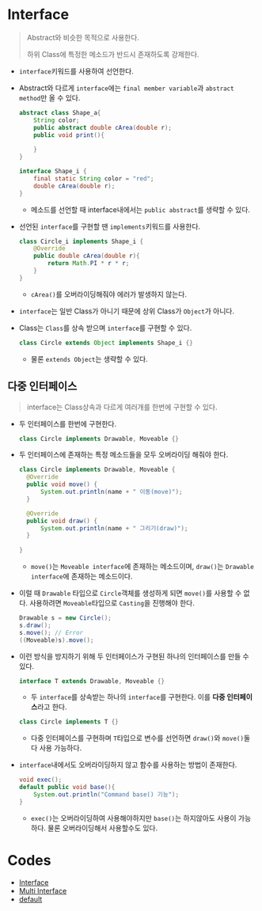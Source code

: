 # Interface

> Abstract와 비슷한 목적으로 사용한다.
>
> 하위 Class에 특정한 메소드가 반드시 존재하도록 강제한다.

* `interface`키워드를 사용하여 선언한다.

* Abstract와 다르게 `interface`에는 `final member variable`과 `abstract method`만 올 수 있다.

  ```java
  abstract class Shape_a{
      String color;
      public abstract double cArea(double r);
      public void print(){
          
      }
  }
  
  interface Shape_i {
      final static String color = "red";
      double cArea(double r);
  }
  ```

  * 메소드를 선언할 때 interface내에서는 `public abstract`를 생략할 수 있다.

* 선언된 `interface`를 구현할 땐 `implements`키워드를 사용한다.

  ```java
  class Circle_i implements Shape_i {
      @Override
      public double cArea(double r){
          return Math.PI * r * r;
      }
  }
  ```

  * `cArea()`를 오버라이딩해줘야 에러가 발생하지 않는다.

* `interface`는 일반 Class가 아니기 때문에 상위 Class가 `Object`가 아니다.

* Class는 `Class`를 상속 받으며 `interface`를 구현할 수 있다.

  ```java
  class Circle extends Object implements Shape_i {}
  ```

  * 물론 `extends Object`는 생략할 수 있다.

## 다중 인터페이스

> interface는 Class상속과 다르게 여러개를 한번에 구현할 수 있다.

* 두 인터페이스를 한번에 구현한다.

  ```java
  class Circle implements Drawable, Moveable {}
  ```

* 두 인터페이스에 존재하는 특정 메소드들을 모두 오버라이딩 해줘야 한다.

  ```java
  class Circle implements Drawable, Moveable {
  	@Override
  	public void move() {
  		System.out.println(name + " 이동(move)");
  	}
  
  	@Override
  	public void draw() {
  		System.out.println(name + " 그리기(draw)");
  	}
  	
  }
  ```

  * `move()`는 `Moveable interface`에 존재하는 메소드이며, `draw()`는 `Drawable interface`에 존재하는 메소드이다.

* 이럴 때 `Drawable` 타입으로 `Circle`객체를 생성하게 되면 `move()`를 사용할 수 없다. 사용하려면 `Moveable`타입으로 `Casting`을 진행해야 한다.

  ```java
  Drawable s = new Circle();
  s.draw();
  s.move(); // Error
  ((Moveable)s).move();
  ```

* 이런 방식을 방지하기 위해 두 인터페이스가 구현된 하나의 인터페이스를 만들 수 있다.

  ```java
  interface T extends Drawable, Moveable {}
  ```

  * 두 `interface`를 상속받는 하나의 `interface`를 구현한다. 이를 **다중 인터페이스**라고 한다.

  ```java
  class Circle implements T {}
  ```

  * 다중 인터페이스를 구현하며 `T`타입으로 변수를 선언하면 `draw()`와 `move()`둘 다 사용 가능하다.

* `interface`내에서도 오버라이딩하지 않고 함수를 사용하는 방법이 존재한다.

  ```java
  void exec();
  default public void base(){
      System.out.println("Command base() 기능");
  }
  ```

  * `exec()`는 오버라이딩하여 사용해야하지만 `base()`는 하지않아도 사용이 가능하다. 물론 오버라이딩해서 사용할수도 있다.

# Codes

* [Interface](https://github.com/TunaHG/Eclipse_Workspace/blob/master/Java_Multicampus/src/Day08/Test07_Interface.java)
* [Multi Interface](https://github.com/TunaHG/Eclipse_Workspace/blob/master/Java_Multicampus/src/Day08/Test08_Multi_Interface.java)
* [default](https://github.com/TunaHG/Eclipse_Workspace/blob/master/Java_Multicampus/src/Day09/Test01_default.java)